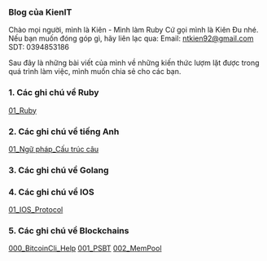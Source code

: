 ### Blog của KienIT

Chào mọi người, mình là Kiên - Mình làm Ruby
Cứ gọi mình là Kiên Đu nhé.
Nếu bạn muốn đóng góp gì, hãy liên lạc qua:
Email: ntkien92@gmail.com
SDT: 0394853186

Sau đây là những bài viết của mình về những kiến thức lượm lặt được trong quá trình làm việc, mình muốn chia sẻ cho các bạn.

### 1. Các ghi chú về Ruby

[01_Ruby](/articles/ruby/01_hello_world.md)

### 2. Các ghi chú về tiếng Anh
[01_Ngữ pháp_Cấu trúc câu](/articles/english/01_ngu_phap_cau_truc_cau.md)

### 3. Các ghi chú về Golang

### 4. Các ghi chú về IOS
[01_IOS_Protocol](/articles/ios/001_ios_create_protocol.md)


### 5. Các ghi chú về Blockchains
[000_BitcoinCli_Help](/articles/blockchains/000_bitcoin_cli_help.md)
[001_PSBT](/articles/blockchains/001_psbt.md)
[002_MemPool](/articles/blockchains/002_mempool.md)
